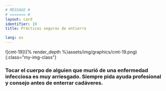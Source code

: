 ```yaml
---
# MESSAGE #
# ======= #
layout: card
identifier: 19
title: Prácticas seguras de entierro

lang: es
---
```


![cmt-19]({% render_depth %}assets/img/graphics/cmt-19.png){:class="my-img-class"}

### Tocar el cuerpo de alguien que murió de una enfermedad infecciosa es muy arriesgado. Siempre pida ayuda profesional y consejo antes de enterrar cadáveres.

